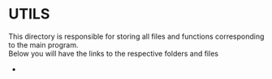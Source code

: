 # UTILS
This directory is responsible for storing all files and functions corresponding to the main program.<br> Below you will have the links to the respective folders and files

- []()
